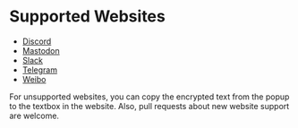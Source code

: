 # Supported Websites

- [Discord](https://discordapp.com/)
- [Mastodon](https://mastodon.social/)
- [Slack](https://slack.com/)
- [Telegram](https://telegram.com/)
- [Weibo](https://www.weibo.com/)

For unsupported websites, you can copy the encrypted text from the popup to the
textbox in the website. Also, pull requests about new website support are
welcome.
